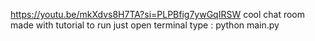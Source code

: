 https://youtu.be/mkXdvs8H7TA?si=PLPBfig7ywGqIRSW
cool chat room made with tutorial to run just open terminal type : python main.py

